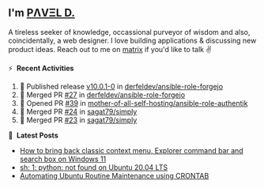 ## I'm [PΛVΞL D.][homepage]

A tireless seeker of knowledge, occassional purveyor of wisdom and also, coincidentally, a web designer. I love building applications & discussing new product ideas. Reach out to me on [matrix][matrixto] if you'd like to talk ✌️


[homepage]: https://l.dimov.xyz/page?ref=github.com
[matrixto]: https://l.dimov.xyz/matrix?ref=github.com
[github]: https://l.dimov.xyz/github?ref=github.com

:zap: &nbsp;**Recent Activities**
  
<!--START_SECTION:activity-->
1. 🚀 Published release [v10.0.1-0](https://github.com/derfeldev/ansible-role-forgejo/releases/tag/v10.0.1-0) in [derfeldev/ansible-role-forgejo](https://github.com/derfeldev/ansible-role-forgejo)
2. 🎉 Merged PR [#27](https://github.com/derfeldev/ansible-role-forgejo/pull/27) in [derfeldev/ansible-role-forgejo](https://github.com/derfeldev/ansible-role-forgejo)
3. 💪 Opened PR [#39](https://github.com/mother-of-all-self-hosting/ansible-role-authentik/pull/39) in [mother-of-all-self-hosting/ansible-role-authentik](https://github.com/mother-of-all-self-hosting/ansible-role-authentik)
4. 🎉 Merged PR [#24](https://github.com/sagat79/simply/pull/24) in [sagat79/simply](https://github.com/sagat79/simply)
5. 🎉 Merged PR [#23](https://github.com/sagat79/simply/pull/23) in [sagat79/simply](https://github.com/sagat79/simply)
<!--END_SECTION:activity-->

📑 &nbsp;**Latest Posts**

<!-- DIMOV-POST-LIST:START -->
- [How to bring back classic context menu, Explorer command bar and search box on Windows 11](https://www.dimov.xyz/how-to-bring-back-classic-context-menu-explorer-command-bar-and-search-box-on-windows-11/)
- [sh: 1: python: not found on Ubuntu 20.04 LTS](https://www.dimov.xyz/sh-1-python-not-found/)
- [Automating Ubuntu Routine Maintenance using CRONTAB](https://www.dimov.xyz/automating-ubuntu-routine-maintenance-using-crontab/)
<!-- DIMOV-POST-LIST:END -->
